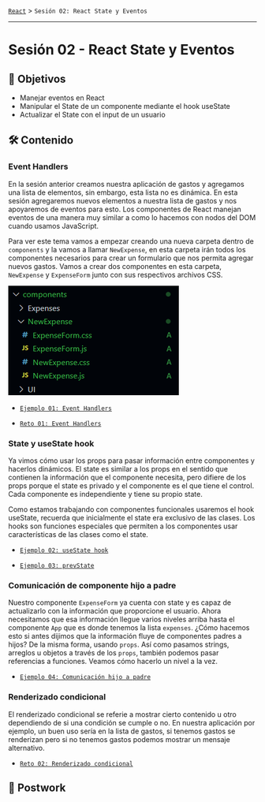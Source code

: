 [`React`](../README.md) > `Sesión 02: React State y Eventos`

---

# Sesión 02 - React State y Eventos

## 🎯 Objetivos

- Manejar eventos en React
- Manipular el State de un componente mediante el hook useState
- Actualizar el State con el input de un usuario

## 🛠 Contenido

### Event Handlers

En la sesión anterior creamos nuestra aplicación de gastos y agregamos una lista de elementos, sin embargo, esta lista no es dinámica. En esta sesión agregaremos nuevos elementos a nuestra lista de gastos y nos apoyaremos de eventos para esto. Los componentes de React manejan eventos de una manera muy similar a como lo hacemos con nodos del DOM cuando usamos JavaScript.

Para ver este tema vamos a empezar creando una nueva carpeta dentro de `components` y la vamos a llamar `NewExpense`, en esta carpeta irán todos los componentes necesarios para crear un formulario que nos permita agregar nuevos gastos. Vamos a crear dos componentes en esta carpeta, `NewExpense` y `ExpenseForm` junto con sus respectivos archivos CSS.

![New Expense Directory](./assets/new-expense-directory.png)

- [`Ejemplo 01: Event Handlers`](./Ejemplo-01/Readme.md)

- [`Reto 01: Event Handlers`](./Reto-01/Readme.md)

### State y useState hook

Ya vimos cómo usar los props para pasar información entre componentes y hacerlos dinámicos. El state es similar a los props en el sentido que contienen la información que el componente necesita, pero difiere de los props porque el state es privado y el componente es el que tiene el control. Cada componente es independiente y tiene su propio state.

Como estamos trabajando con componentes funcionales usaremos el hook useState, recuerda que inicialmente el state era exclusivo de las clases. Los hooks son funciones especiales que permiten a los componentes usar características de las clases como el state.

- [`Ejemplo 02: useState hook`](./Ejemplo-02/Readme.md)

- [`Ejemplo 03: prevState`](./Ejemplo-03/Readme.md)

### Comunicación de componente hijo a padre

Nuestro componente `ExpenseForm` ya cuenta con state y es capaz de actualizarlo con la información que proporcione el usuario. Ahora necesitamos que esa información llegue varios niveles arriba hasta el componente `App` que es donde tenemos la lista `expenses`. ¿Cómo hacemos esto si antes dijimos que la información fluye de componentes padres a hijos? De la misma forma, usando `props`. Así como pasamos strings, arreglos u objetos a través de los `props`, también podemos pasar referencias a funciones. Veamos cómo hacerlo un nivel a la vez.

- [`Ejemplo 04: Comunicación hijo a padre`](./Ejemplo-04/Readme.md)

### Renderizado condicional

El renderizado condicional se referie a mostrar cierto contenido u otro dependiendo de si una condición se cumple o no. En nuestra aplicación por ejemplo, un buen uso sería en la lista de gastos, si tenemos gastos se renderizan pero si no tenemos gastos podemos mostrar un mensaje alternativo.

- [`Reto 02: Renderizado condicional`](./Reto-02/Readme.md)

## 📝 Postwork
